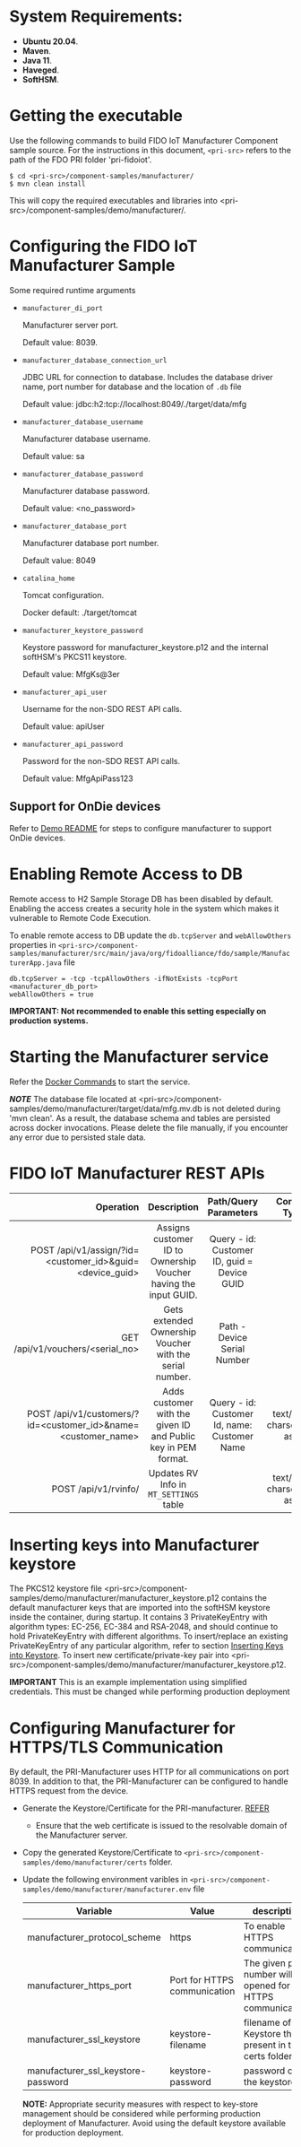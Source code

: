 # System Requirements:

* **Ubuntu 20.04**.
* **Maven**.
* **Java 11**.
* **Haveged**.
* **SoftHSM**.

# Getting the executable

Use the following commands to build FIDO IoT Manufacturer Component sample source.
For the instructions in this document, `<pri-src>` refers to the path of the FDO PRI folder 'pri-fidoiot'.
```
$ cd <pri-src>/component-samples/manufacturer/
$ mvn clean install
```

This will copy the required executables and libraries into \<pri-src\>/component-samples/demo/manufacturer/.

# Configuring the FIDO IoT Manufacturer Sample

Some required runtime arguments

- `manufacturer_di_port`

  Manufacturer server port.

  Default value: 8039.

- `manufacturer_database_connection_url`

   JDBC URL for connection to database. Includes the database driver name, port number for database and the location of `.db` file

  Default value: jdbc:h2:tcp://localhost:8049/./target/data/mfg

- `manufacturer_database_username`

  Manufacturer database username.

  Default value: sa

- `manufacturer_database_password`

  Manufacturer database password.

  Default value: <no_password>

- `manufacturer_database_port`

  Manufacturer database port number.

  Default value: 8049

- `catalina_home`

  Tomcat configuration.

  Docker default: ./target/tomcat

- `manufacturer_keystore_password`

  Keystore password for manufacturer_keystore.p12 and the internal softHSM's PKCS11 keystore.

  Default value: MfgKs@3er

- `manufacturer_api_user`

  Username for the non-SDO REST API calls.

  Default value: apiUser

- `manufacturer_api_password`

  Password for the non-SDO REST API calls.

  Default value: MfgApiPass123

## Support for OnDie devices

Refer to [Demo README](../README.md) for steps to configure manufacturer to support OnDie devices.

# Enabling Remote Access to DB

Remote access to H2 Sample Storage DB has been disabled by default. Enabling the access creates a security hole in the system which makes it vulnerable to Remote Code Execution.

To enable remote access to DB update the `db.tcpServer` and `webAllowOthers` properties in `<pri-src>/component-samples/manufacturer/src/main/java/org/fidoalliance/fdo/sample/ManufacturerApp.java` file

```
db.tcpServer = -tcp -tcpAllowOthers -ifNotExists -tcpPort <manufacturer_db_port>
webAllowOthers = true
```

**IMPORTANT: Not recommended to enable this setting especially on production systems.**

# Starting the Manufacturer service

Refer the [Docker Commands](../README.md/#docker-commands) to start the service.

***NOTE*** The database file located at \<pri-src\>/component-samples/demo/manufacturer/target/data/mfg.mv.db is not deleted during 'mvn clean'. As a result, the database schema and tables are persisted across docker invocations. Please delete the file manually, if you encounter any error due to persisted stale data.

# FIDO IoT Manufacturer REST APIs

| Operation                      | Description                        | Path/Query Parameters    | Content Type   |Request Body  | Response Body |
| ------------------------------:|:----------------------------------:|:------------------------:|:--------------:|-------------:|--------------:|
| POST /api/v1/assign/?id=<customer_id>&guid=<device_guid> | Assigns customer ID to Ownership Voucher having the input GUID. | Query - id: Customer ID, guid = Device GUID | | | |
| GET /api/v1/vouchers/<serial_no> | Gets extended Ownership Voucher with the serial number. | Path - Device Serial Number | | | Ownership Voucher |
| POST /api/v1/customers/?id=<customer_id>&name=<customer_name> | Adds customer with the given ID and Public key in PEM format. | Query - id: Customer Id, name: Customer Name | text/plain; charset=us-ascii | Customer PEM formatted Public keys | |
| POST /api/v1/rvinfo/ | Updates RV Info in `MT_SETTINGS` table | | text/plain; charset=us-ascii | RV Info | | |


# Inserting keys into Manufacturer keystore

The PKCS12 keystore file \<pri-src\>/component-samples/demo/manufacturer/manufacturer_keystore.p12 contains the default manufacturer keys that are imported into the softHSM keystore inside the container, during startup. It contains 3 PrivateKeyEntry with algorithm types: EC-256, EC-384 and RSA-2048, and should continue to hold PrivateKeyEntry with different algorithms. To insert/replace an existing PrivateKeyEntry of any particular algorithm, refer to section [Inserting Keys into Keystore](../README.md/#inserting-keys-into-keystore). To insert new certificate/private-key pair into \<pri-src\>/component-samples/demo/manufacturer/manufacturer_keystore.p12.

**IMPORTANT** This is an example implementation using simplified credentials. This must be changed while performing production deployment

# Configuring Manufacturer for HTTPS/TLS Communication

By default, the PRI-Manufacturer uses HTTP for all communications on port 8039. In addition to that, the PRI-Manufacturer can be configured to handle HTTPS request from the device.

- Generate the Keystore/Certificate for the PRI-manufacturer. [REFER](https://docs.oracle.com/cd/E19509-01/820-3503/6nf1il6er/index.html)

  * Ensure that the web certificate is issued to the resolvable domain of the Manufacturer server.

- Copy the generated Keystore/Certificate to `<pri-src>/component-samples/demo/manufacturer/certs` folder.

- Update the following environment varibles in `<pri-src>/component-samples/demo/manufacturer/manufacturer.env` file

    |  Variable            |  Value            |             description       |
    | ---------------------|-------------------|-------------------------------|
    | manufacturer_protocol_scheme  | https             | To enable HTTPS communication.|
    | manufacturer_https_port | Port for HTTPS communication | The given port number will be opened for HTTPS communication. |
    | manufacturer_ssl_keystore     | keystore-filename | filename of Keystore that is present in the certs folder.|
    | manufacturer_ssl_keystore-password| keystore-password | password of the keystore. |

    **NOTE:** Appropriate security measures with respect to key-store management should be considered while performing production deployment of Manufacturer.
    Avoid using the default keystore available for production deployment.
